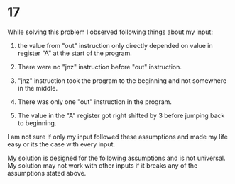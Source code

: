 # 17

While solving this problem I observed following things about my input:

1. the value from "out" instruction only directly depended on value in register
   "A" at the start of the program.

2. There were no "jnz" instruction before "out" instruction.

3. "jnz" instruction took the program to the beginning and not somewhere in the
   middle.

3. There was only one "out" instruction in the program.

4. The value in the "A" register got right shifted by 3 before jumping back to
   beginning.

I am not sure if only my input followed these assumptions and made my life easy 
or its the case with every input. 

My solution is designed for the following assumptions and is not universal. My
solution may not work with other inputs if it breaks any of the assumptions 
stated above.